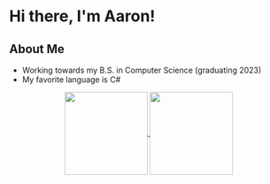 # Hi there, I'm Aaron!
 
## About Me
* Working towards my B.S. in Computer Science (graduating 2023)
* My favorite language is C#

<p align="center">
      <a href="https://github.com/aaronmichaelfrost/github-readme-stats">
    <img height=150 align="center" src="https://github-readme-stats.vercel.app/api/top-langs/?username=kevinsekuj&theme=dracula&layout=compact&hide_border=true" />

  <a href="https://github.com/anuraghazra/github-readme-stats">
    <img height=150 align="center" src="https://github-readme-stats.vercel.app/api?username=aaronmichaelfrost&count_private=true&theme=dracula&show_icons=true&hide=stars,issues&hide_border=true" />
  </a>
  </a>
 </p>
